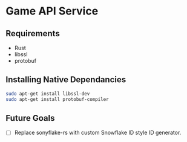 # Game API Service

## Requirements
- Rust
- libssl
- protobuf

## Installing Native Dependancies
```sh
sudo apt-get install libssl-dev
sudo apt-get install protobuf-compiler
```
## Future Goals
- [ ] Replace sonyflake-rs with custom Snowflake ID style ID generator.